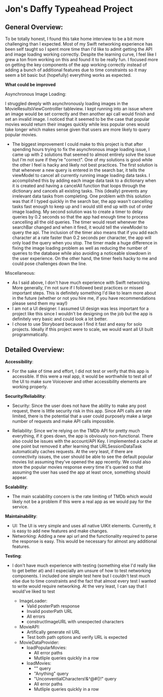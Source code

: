 # Jon's Daffy Typeahead Project

## General Overview:

To be totally honest, I found this take home interview to be a bit more challenging than I expected. Most of my Swift networking experience has been self taught so I spent more time than I'd like to admit getting the API and image loading working correctly. Despite the learning curve, I feel like I grew a ton from working on this and found it to be really fun. I focused more on getting the key components of the app working correctly instead of adding a bunch of additional features due to time constraints so it may seem a bit basic but (hopefully) everything works as expected.    

**What could be improved**

Asynchronous Image Loading:

I struggled deeply with asynchronously loading images in the MovieResultsViewControlller tableview. I kept running into an issue where an image would be set correctly and then another api call would finish and set an invalid image. I noticed that it seemed to be the case that popular movies would return their images quickly while less popular ones would take longer which makes sense given that users are more likely to query popular movies. 

- The biggest improvement I could make to this project is that after spending hours trying to fix the asynchronous image loading issue, I came up with 2 solutions that seemed to almost entirely solve the issue but I'm not sure if they're "correct". One of my solutions is good while the other I feel is hacky and likely not best practices. The first solution is that whenever a new query is entered in the search bar, it tells the viewModel to cancel all currently running image loading data tasks. I accomplished this by adding each image data task to a dictionary when it is created and having a cancelAll function that loops through the dictionary and cancels all existing tasks. This (ideally) prevents any irrelevant data tasks from completing. One problem with this solution was that if I typed quickly in the search bar, the app wasn't cancelling tasks fast enough to keep up and I would still end up with out of order image loading. My second solution was to create a timer to delay queries by 0.2 seconds so that the app had enough time to process cancelling all the old queries. The timer would reset whenever the searchBar changed and when it fired, it would tell the viewModel to query the api. The inclusion of the timer also means that if you add each character at a rate faster than 0.2 seconds per character, the app will only load the query when you stop. The timer made a huge difference in fixing the image loading problem as well as reducing the number of queries to the database while also avoiding a noticeable slowdown in the user experience. On the other hand, the timer feels hacky to me and could pose challenges down the line. 

Miscellaneous:

- As I said above, I don't have much experience with Swift networking. More generally, I'm not sure if I followed best practices or missed important steps. This is definitely something I'd like to learn more about in the future (whether or not you hire me, if you have recommendations please send them my way!)
-  I am not a UI designer. I assumed UI design was less important for a project like this since I wouldn't be designing on the job but the app is definitely very basic and could look a lot better. 
- I chose to use Storyboard because I find it fast and easy for solo projects. Ideally if this project were to scale, we would want all UI built programmatically. 

## Detailed Overview:

**Accessibility**:
- For the sake of time and effort, I did not test or verify that this app is accessible. If this were a real app, it would be worthwhile to test all of the UI to make sure Voiceover and other accessibility elements are working properly.

**Security/Reliability**: 
- Security: Since the user does not have the ability to make any post request, there is little security risk in this app. Since API calls are rate limited, there is the potential that a user could purposely make a large number of requests and make API calls impossible.

-  Reliability: Since we're relying on the TMDb API for pretty much everything, if it goes down, the app is obviously non-functional. There also could be issues with the account/API Key. I implemented a cache at one point but removed it after learning that URLSessionDataTask automatically caches requests. At the very least, if there are connectivity issues, the user should be able to see the default popular movies list assuming they've opened the app recently. We could also store the popular movies response every time it's queried so that assuming the user has used the app at least once, something should appear.  

**Scalability**: 
- The main scalability concern is the rate limiting of TMDb which would likely not be a problem if this were a real app as we would pay for the service. 

**Maintainability**:
- UI: The UI is very simple and uses all native UIKit elements. Currently, it is easy to add new features and make changes. 
- Networking: Adding a new api url and the functionality required to parse the response is easy. This would be necessary for almost any additional features. 

**Testing**: 
- I don't have much experience with testing (something else I'd really like to get better at) and I especially am unsure of how to test networking components. I included one simple test here but I couldn't test much else due to time constraints and the fact that almost every test I wanted to write would require networking. At the very least, I can say that I would've liked to test
    
    - ImageLoader: 
        - Valid posterPath response
        - Invalid posterPath URL
        - All errors
        - constructImageURL with unexpected characters 
    - MovieAPI:
        - Artifically generate nil URL
        - Test both path options and verify URL is expected
    - MovieDataProvider:  
        - loadPopularMovies:
            - All error paths
            - Mutliple queries quickly in a row
        - loadMovies: 
            - "" query
            - "Anything" query
            - "UnconventialCharacters!&^@#()!" query
            - All error paths
            - Mutliple queries quickly in a row
